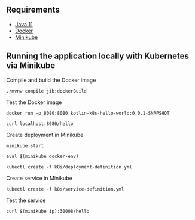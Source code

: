 ## Requirements

* [Java 11](https://adoptopenjdk.net/?variant=openjdk11&jvmVariant=hotspot) 
* [Docker](https://www.docker.com/)
* [Minikube](https://kubernetes.io/docs/tasks/tools/install-minikube/)

## Running the application locally with Kubernetes via Minikube

Compile and build the Docker image

`./mvnw compile jib:dockerBuild`

Test the Docker image

`docker run -p 8080:8080 kotlin-k8s-hello-world:0.0.1-SNAPSHOT`

`curl localhost:8080/hello`

Create deployment in Minikube

`minikube start`

`eval $(minikube docker-env)`

`kubectl create -f k8s/deployment-definition.yml`

Create service in Minikube

`kubectl create -f k8s/service-definition.yml`

Test the service

`curl $(minikube ip):30008/hello`